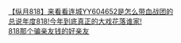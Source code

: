 [【纵月818】来看看连城YY604652是怎么带血战团的](http://tieba.baidu.com/p/3473202058?see_lz=1&pn=)   
[总说年度818!今年到底真正的大戏花落谁家!](http://tieba.baidu.com/p/3473168281?see_lz=1&pn=)   
[818那个骗亲友钱的好亲友](http://tieba.baidu.com/p/3473331858?see_lz=1&pn=)   
